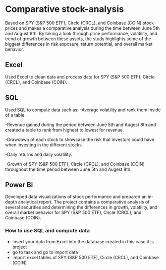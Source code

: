 # Comparative stock-analysis
Based on SPY (S&P 500 ETF), Circle (CRCL), and Coinbase (COIN) stock prices and makes a comparative analysis during the time between June 5th and August 8th. By taking a look through price performance, volatility, and trend of growth between these assets, the study highlights some of the biggest differences in risk exposure, return potential, and overall market behavior.
## Excel
Used Excel to clean data and process data for SPY (S&P 500 ETF), Circle (CRCL), and Coinbase (COIN).
## SQL
Used SQL to compute data such as:
-Average volatility and rank them inside of a table.

-Revenue gained during the period between June 5th and Augest 8th and created a table to rank from highest to lowest for revenue.

-Drawdown of each stock to showcase the risk that investors could have when investing in the different stocks.

-Daily returns and daily volatility.

-Growth of  SPY (S&P 500 ETF), Circle (CRCL), and Coinbase (COIN) throughout the time period between June 5th and Augest 8th.
## Power Bi
Developed data visualizations of stock performance and prepared an in-depth analytical report. The project contains a comparative analysis of several securities and determining the differences in growth, volatility, and overall market behavior for  SPY (S&P 500 ETF), Circle (CRCL), and Coinbase (COIN).

### How to use SQL and compute data
- insert your data from Excel into the database created in this case it is project
- go to task and go to import data
- import excel tables of SPY (S&P 500 ETF), Circle (CRCL), and Coinbase (COIN)

